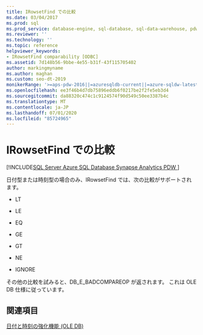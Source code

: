 ```yaml
---
title: IRowsetFind での比較
ms.date: 03/04/2017
ms.prod: sql
ms.prod_service: database-engine, sql-database, sql-data-warehouse, pdw
ms.reviewer: ''
ms.technology: ''
ms.topic: reference
helpviewer_keywords:
- IRowsetFind comparability [ODBC]
ms.assetid: 7d148b56-9bbe-4e55-b31f-43f115705402
author: markingmyname
ms.author: maghan
ms.custom: seo-dt-2019
monikerRange: '>=aps-pdw-2016||=azuresqldb-current||=azure-sqldw-latest||>=sql-server-2016||=sqlallproducts-allversions||>=sql-server-linux-2017||=azuresqldb-mi-current'
ms.openlocfilehash: ee3f46b4d7db75896eddb6f0217be2f2fe5eb3d4
ms.sourcegitcommit: da88320c474c1c9124574f90d549c50ee3387b4c
ms.translationtype: MT
ms.contentlocale: ja-JP
ms.lasthandoff: 07/01/2020
ms.locfileid: "85724965"
---
```

# <a name="comparability-for-irowsetfind"></a>IRowsetFind での比較
[!INCLUDE[SQL Server Azure SQL Database Synapse Analytics PDW ](../../includes/applies-to-version/sql-asdb-asdbmi-asdw-pdw.md)]

  日付型または時刻型の場合のみ、IRowsetFind では、次の比較がサポートされます。  
  
-   LT  
  
-   LE  
  
-   EQ  
  
-   GE  
  
-   GT  
  
-   NE  
  
-   IGNORE  
  
 その他の比較を試みると、DB_E_BADCOMPAREOP が返されます。 これは OLE DB 仕様に従っています。  
  
## <a name="see-also"></a>関連項目  
 [日付と時刻の強化機能 &#40;OLE DB&#41;](../../relational-databases/native-client-ole-db-date-time/date-and-time-improvements-ole-db.md)  
  
  
